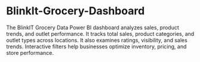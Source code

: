 # BlinkIt-Grocery-Dashboard
The BlinkIT Grocery Data Power BI dashboard analyzes sales, product trends, and outlet performance. It tracks total sales, product categories, and outlet types across locations. It also examines ratings, visibility, and sales trends. Interactive filters help businesses optimize inventory, pricing, and store performance.
